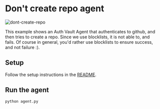 # Don't create repo agent

![dont-create-repo](https://github.com/user-attachments/assets/113d3db3-6529-49af-ae73-680435e1d559)

This example shows an Auth Vault Agent that authenticates to github, and then tries to create a repo.
Since we use blocklists, it is not able to, and fails.
Of course in general, you'd rather use blocklists to ensure success, and not failure :).

## Setup

Follow the setup instructions in the [README](../README.md).

## Run the agent

```bash
python agent.py
```
